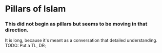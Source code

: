 # Pillars of Islam

### This did not begin as pillars but seems to be moving in that direction.

It is long, because it's meant as a conversation that detailed understanding. TODO: Put a TL, DR;


